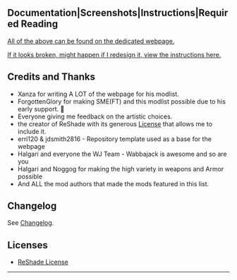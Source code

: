 <!-- markdownlint-disable MD041 -->
## Documentation|Screenshots|Instructions|Required Reading

[All of the above can be found on the dedicated webpage.](https://eziothedeadpoet.github.io/Tales-from-the-Northern-Lands/)

[If it looks broken, might happen if I redesign it, view the instructions here.](https://github.com/EzioTheDeadPoet/Tales-from-the-Northern-Lands#tales-from-the-northern-lands)

## Credits and Thanks

- Xanza for writing A LOT of the webpage for his modlist.
- ForgottenGlory for making SME(FT) and this modlist possible due to his early support. 🧡
- Everyone giving me feedback on the artistic choices.
- the creator of ReShade with its generous [License](ReShade/RESHADELICENSE.md#reshade-license) that allows me to include it.
- erri120 & jdsmith2816 - Repository template used as a base for the webpage
- Halgari and everyone the WJ Team - Wabbajack is awesome and so are you
- Halgari and Noggog for making the high variety in weapons and Armor possible
- And ALL the mod authors that made the mods featured in this list.

## Changelog

See [Changelog](https://eziothedeadpoet.github.io/Tales-from-the-Northern-Lands/CHANGELOG.html).

## Licenses

- [ReShade License](https://github.com/EzioTheDeadPoet/Tales-from-the-Northern-Lands/blob/v1.5.0/ReShade/RESHADELICENSE.md#reshade-license)

***
